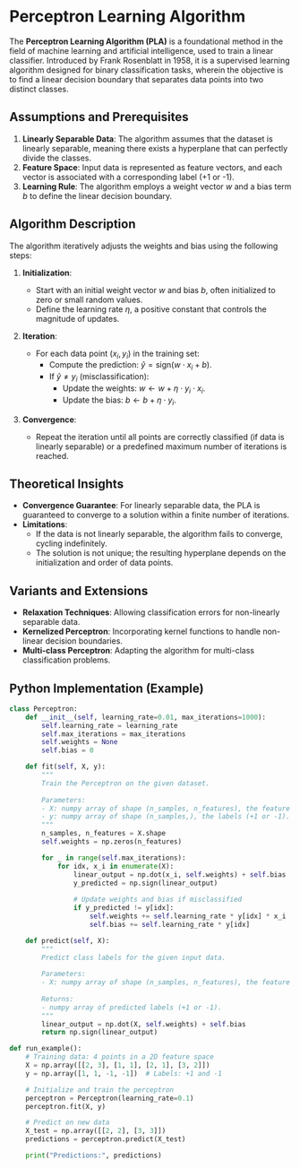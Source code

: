 # Perceptron Learning Algorithm

The **Perceptron Learning Algorithm (PLA)** is a foundational method in the field of machine learning and artificial intelligence, used to train a linear classifier. Introduced by Frank Rosenblatt in 1958, it is a supervised learning algorithm designed for binary classification tasks, wherein the objective is to find a linear decision boundary that separates data points into two distinct classes.

## Assumptions and Prerequisites

1. **Linearly Separable Data**: The algorithm assumes that the dataset is linearly separable, meaning there exists a hyperplane that can perfectly divide the classes.
2. **Feature Space**: Input data is represented as feature vectors, and each vector is associated with a corresponding label (+1 or -1).
3. **Learning Rule**: The algorithm employs a weight vector $w$ and a bias term $b$ to define the linear decision boundary.

## Algorithm Description

The algorithm iteratively adjusts the weights and bias using the following steps:

1. **Initialization**: 
   - Start with an initial weight vector $w$ and bias $b$, often initialized to zero or small random values.
   - Define the learning rate $\eta$, a positive constant that controls the magnitude of updates.

2. **Iteration**:
   - For each data point $(x_i, y_i)$ in the training set:
     - Compute the prediction: $\hat{y} = \text{sign}(w \cdot x_i + b)$.
     - If $\hat{y} \neq y_i$ (misclassification):
       - Update the weights: $w \leftarrow w + \eta \cdot y_i \cdot x_i$.
       - Update the bias: $b \leftarrow b + \eta \cdot y_i$.

3. **Convergence**:
   - Repeat the iteration until all points are correctly classified (if data is linearly separable) or a predefined maximum number of iterations is reached.

## Theoretical Insights

- **Convergence Guarantee**: For linearly separable data, the PLA is guaranteed to converge to a solution within a finite number of iterations.
- **Limitations**:
  - If the data is not linearly separable, the algorithm fails to converge, cycling indefinitely.
  - The solution is not unique; the resulting hyperplane depends on the initialization and order of data points.
  
## Variants and Extensions

- **Relaxation Techniques**: Allowing classification errors for non-linearly separable data.
- **Kernelized Perceptron**: Incorporating kernel functions to handle non-linear decision boundaries.
- **Multi-class Perceptron**: Adapting the algorithm for multi-class classification problems.

## Python Implementation (Example)

```python
class Perceptron:
    def __init__(self, learning_rate=0.01, max_iterations=1000):
        self.learning_rate = learning_rate
        self.max_iterations = max_iterations
        self.weights = None
        self.bias = 0

    def fit(self, X, y):
        """
        Train the Perceptron on the given dataset.
        
        Parameters:
        - X: numpy array of shape (n_samples, n_features), the feature matrix.
        - y: numpy array of shape (n_samples,), the labels (+1 or -1).
        """
        n_samples, n_features = X.shape
        self.weights = np.zeros(n_features)

        for _ in range(self.max_iterations):
            for idx, x_i in enumerate(X):
                linear_output = np.dot(x_i, self.weights) + self.bias
                y_predicted = np.sign(linear_output)
                
                # Update weights and bias if misclassified
                if y_predicted != y[idx]:
                    self.weights += self.learning_rate * y[idx] * x_i
                    self.bias += self.learning_rate * y[idx]

    def predict(self, X):
        """
        Predict class labels for the given input data.
        
        Parameters:
        - X: numpy array of shape (n_samples, n_features), the feature matrix.
        
        Returns:
        - numpy array of predicted labels (+1 or -1).
        """
        linear_output = np.dot(X, self.weights) + self.bias
        return np.sign(linear_output)

def run_example():
    # Training data: 4 points in a 2D feature space
    X = np.array([[2, 3], [1, 1], [2, 1], [3, 2]])
    y = np.array([1, 1, -1, -1])  # Labels: +1 and -1

    # Initialize and train the perceptron
    perceptron = Perceptron(learning_rate=0.1)
    perceptron.fit(X, y)

    # Predict on new data
    X_test = np.array([[2, 2], [3, 3]])
    predictions = perceptron.predict(X_test)

    print("Predictions:", predictions)
```
